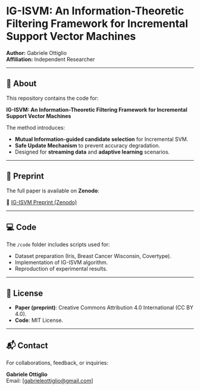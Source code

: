 # IG-ISVM: An Information-Theoretic Filtering Framework for Incremental Support Vector Machines

**Author:** Gabriele Ottiglio  
**Affiliation:** Independent Researcher

---

## 📝 About

This repository contains the code for:

**IG-ISVM: An Information-Theoretic Filtering Framework for Incremental Support Vector Machines**

The method introduces:
- **Mutual Information-guided candidate selection** for Incremental SVM.
- **Safe Update Mechanism** to prevent accuracy degradation.
- Designed for **streaming data** and **adaptive learning** scenarios.

---

## 📄 Preprint

The full paper is available on **Zenodo**:

🔗 [IG-ISVM Preprint (Zenodo)](https://doi.org/10.5281/zenodo.xxxxxxx)  

---

## 💻 Code 

The `/code` folder includes scripts used for:
- Dataset preparation (Iris, Breast Cancer Wisconsin, Covertype).
- Implementation of IG-ISVM algorithm.
- Reproduction of experimental results.

---

## 📜 License

- **Paper (preprint)**: Creative Commons Attribution 4.0 International (CC BY 4.0).
- **Code**: MIT License.

---

## 📬 Contact

For collaborations, feedback, or inquiries:

**Gabriele Ottiglio**  
Email: [gabrieleottiglio@gmail.com]  

